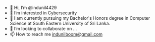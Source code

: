- 👋 Hi, I’m @indunil4429
- 👀 I’m interested in Cybersecurity
- 🌱 I am currently pursuing my Bachelor's Honors degree in Computer Science at South Eastern University of Sri Lanka.
- 💞️ I’m looking to collaborate on ...
- 📫 How to reach me indunilboom@gmail.com




